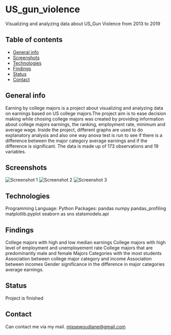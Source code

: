 # US_gun_violence
Visualizing and analyzing data about US_Gun Violence from 2013 to 2019

## Table of contents
* [General info](#general-infos)
* [Screenshots](#screenshots)
* [Technologies](#technologies)
* [Findings](#findings)
* [Status](#status)
* [Contact](#contact)

## General info
Earning by college majors is a project about visualizing and analyzing data on earnings based on US college majors.The project aim is to ease decision making while chosing college majors was created by providing information about college majors earnings, the ranking, employment rate, minimum and average wage. Inside the project, different graphs are used to do explanatory analysis and also one way anova test is run to see if there is a difference between the major category average earnings and if the difference is significant. The data is made up of 173 observations and 19 variables.

## Screenshots
![Screenshot 1](./dd1.PNG)
![Screenshot 2](./dd2.PNG)
![Screenshot 3](./dd3.PNG)
## Technologies
Programming Language: Python
Packages:
pandas
numpy
pandas_profiling
matplotlib.pyplot 
seaborn as sns
statsmodels.api 

## Findings
College majors with high and low median earnings 
College majors with high level of employment and unemployement rate
College majors that are predominantly male  and female 
Majors Categories with the most students
Association between college major category and income
Association between incomes Gender
significance in the difference in major categories average earnings.

## Status
Project is finished

## Contact
Can contact me via my mail. [missewoudiane@gmail.com](missewoudiane@gmail.com) 
